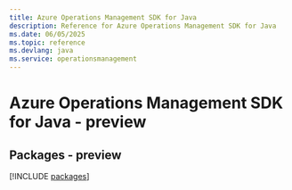 ```yaml
---
title: Azure Operations Management SDK for Java
description: Reference for Azure Operations Management SDK for Java
ms.date: 06/05/2025
ms.topic: reference
ms.devlang: java
ms.service: operationsmanagement
---
```

# Azure Operations Management SDK for Java - preview
## Packages - preview
[!INCLUDE [packages](operations-management-index.md)]